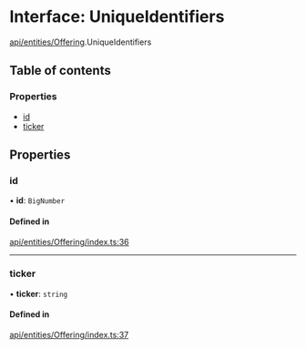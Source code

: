 # Interface: UniqueIdentifiers

[api/entities/Offering](../wiki/api.entities.Offering).UniqueIdentifiers

## Table of contents

### Properties

- [id](../wiki/api.entities.Offering.UniqueIdentifiers#id)
- [ticker](../wiki/api.entities.Offering.UniqueIdentifiers#ticker)

## Properties

### id

• **id**: `BigNumber`

#### Defined in

[api/entities/Offering/index.ts:36](https://github.com/PolymeshAssociation/polymesh-sdk/blob/46129005/src/api/entities/Offering/index.ts#L36)

___

### ticker

• **ticker**: `string`

#### Defined in

[api/entities/Offering/index.ts:37](https://github.com/PolymeshAssociation/polymesh-sdk/blob/46129005/src/api/entities/Offering/index.ts#L37)
